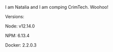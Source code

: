 I am Natalia and I am comping CrimTech. Woohoo!

Versions: 

Node: v12.14.0

NPM: 6.13.4

Docker: 2.2.0.3